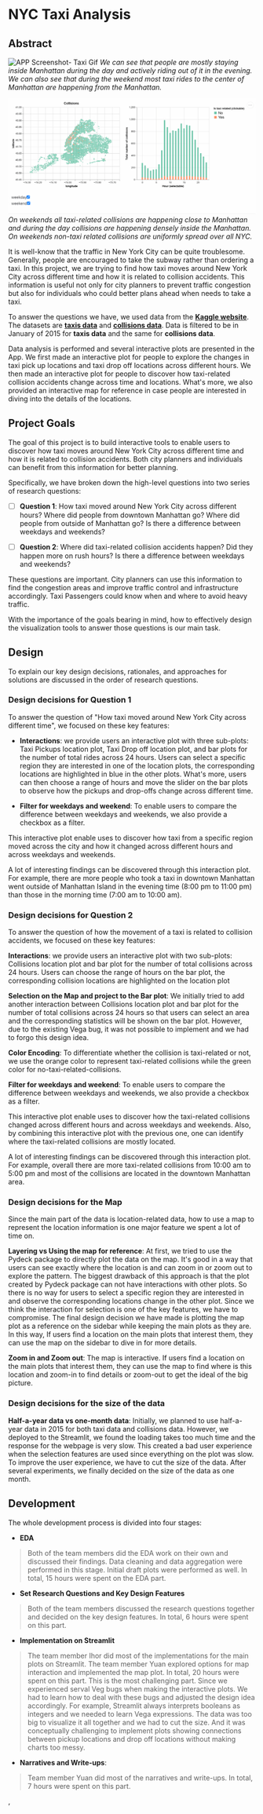 # NYC Taxi Analysis

## Abstract

![APP Screenshot- Taxi Gif](taxi.gif)
*We can see that people are mostly staying inside Manhattan during the day and actively riding out of it in the evening.*  
*We can also see that during the weekend most taxi rides to the center of Manhattan are happening from the Manhattan.*  

![APP Screenshot- Collisions Gif](collisions.gif)
*On weekends all taxi-related collisions are happening close to Manhattan and during the day collisions are happening densely inside the Manhattan.*  
*On weekends  non-taxi related collisions are uniformly spread over all NYC.*  

It is well-know that the traffic in New York City can be quite troublesome. Generally, people are encouraged to take the subway rather than ordering a taxi. In this project, we are trying to find how taxi moves around New York City across different time and how it is related to collision accidents. This information is useful not only for city planners to prevent traffic congestion but also for individuals who could better plans ahead when needs to take a taxi.

To answer the questions we have,  we used data from the [**Kaggle website**](https://www.kaggle.com). The datasets are [**taxis data**](https://www.kaggle.com/c/new-york-city-taxi-fare-prediction/data?select=train.csv) and [**collisions data**](https://www.kaggle.com/nypd/vehicle-collisions).  Data is filtered to be in January of 2015 for **taxis data** and the same for **collisions data**.

Data analysis is performed and several interactive plots are presented in the App. We first made an interactive plot for people to explore the changes in taxi pick up locations and taxi drop off locations across different hours.  We then made an interactive plot for people to discover how taxi-related collision accidents change across time and locations. What's more, we also provided an interactive map for reference in case people are interested in diving into the details of the locations. 


## Project Goals

 The goal of this project is to build interactive tools to enable users to discover how taxi moves around New York City across different time and how it is related to collision accidents.  Both city planners and individuals can benefit from this information for better planning.

 Specifically, we have broken down the high-level questions into two series of research questions:

- [ ]  **Question 1**: How taxi moved around New York City across different hours? Where did people from downtown Manhattan go?  Where did people from outside of Manhattan go? Is there a difference between weekdays and weekends? 

- [ ] **Question 2**: Where did taxi-related collision accidents happen?  Did they happen more on rush hours?  Is there a difference between weekdays and weekends?


These questions are important. City planners can use this information to find the congestion areas and improve traffic control and infrastructure accordingly. Taxi Passengers could know when and where to avoid heavy traffic.

With the importance of the goals bearing in mind, how to effectively design the visualization tools to answer those questions is our main task.


## Design

To explain our key design decisions,  rationales, and approaches for solutions are discussed in the order of research questions.

### Design decisions for Question 1 

To answer the question of "How taxi moved around New York City across different time",  we focused on these key features:

-  **Interactions**: we provide users an interactive plot with three sub-plots: Taxi Pickups location plot,  Taxi Drop off location plot, and bar plots for the number of total rides across 24 hours. Users can select a specific region they are interested in one of the location plots, the corresponding locations are highlighted in blue in the other plots.  What's more, users can then choose a range of hours and move the slider on the bar plots to observe how the pickups and drop-offs change across different time. 

-  **Filter for weekdays and weekend**: To enable users to compare the difference between weekdays and weekends,  we also provide a checkbox as a filter.

This interactive plot enable uses to discover how taxi from a specific region moved across the city and how it changed across 
different hours and across weekdays and weekends. 

A lot of interesting findings can be discovered through this interaction plot.  For example, there are more people who took a taxi in downtown Manhattan went outside of Manhattan Island  in the evening time (8:00 pm to 11:00 pm)  than those in the morning time (7:00 am to 10:00 am).  


### Design decisions for Question 2

To answer the question of  how the movement of a taxi is related to collision accidents,  we focused on these key features:

  **Interactions**: we provide users an interactive plot with two sub-plots: Collisions location plot and bar plot for the number of total collisions across 24 hours. Users can choose the range of hours on the bar plot, the corresponding collision locations are highlighted on the location plot

**Selection on the Map and project to the Bar plot**: We initially tried to add another interaction between Collisions location plot and bar plot for the number of total collisions across 24 hours so that users can select an area and the corresponding statistics will be shown on the bar plot. However, due to the existing Vega bug,  it was not possible to implement and we had to forgo this design idea.

**Color Encoding**: To differentiate whether the collision is taxi-related or not, we use the orange color to represent taxi-related collisions while the green color for no-taxi-related-collisions.

 **Filter for weekdays and weekend**: To enable users to compare the difference between weekdays and weekends,  we also provide a checkbox as a filter.

This interactive plot enable uses to discover how the taxi-related collisions changed across different hours and across weekdays and weekends.  Also, by combining this interactive plot with the previous one, one can identify where the taxi-related collisions are mostly located.

A lot of interesting findings can be discovered through this interaction plot.  For example, overall there are more taxi-related collisions from 10:00 am to 5:00 pm and most of the collisions are located in the downtown Manhattan area.


### Design decisions for the Map 

Since the main part of the data is location-related data,  how to use a map to represent the location information is one major feature we spent a lot of time on. 

 **Layering vs Using the map for reference**: At first, we tried to use the Pydeck package to directly plot the data on the map. It's good in a way that users can see exactly where the location is and can zoom in or zoom out to explore the pattern. The biggest drawback of this approach is that the plot created by Pydeck package can not have interactions with other plots. So there is no way for users to select a specific region they are interested in and observe the corresponding locations change in the other plot.  Since we think the interaction for selection is one of the key features, we have to compromise. The final design decision we have made is plotting the map plot as a reference on the sidebar while keeping the main plots as they are. In this way,  If users find a location on the main plots that interest them, they can use the map on the sidebar to dive in for more details. 

**Zoom in and Zoom out**:  The map is interactive.  If users find a location on the main plots that interest them, they can use the map to find where is this location and  zoom-in to find details or zoom-out to get the ideal of the big picture.


### Design decisions for the size of the data
**Half-a-year data vs one-month data**:  Initially, we planned to use half-a-year data in 2015 for both taxi data and collisions data. However, we deployed to the Streamlit, we found the loading takes too much time and the response for the webpage is very slow. This created a bad user experience when the selection features are used since everything on the plot was slow. To improve the user experience, we have to cut the size of the data. After several experiments, we finally decided on the size of the data as one month.


## Development

 The whole development process is divided into four stages:
 
 - **EDA**
> Both of the team members did the EDA work on their own and discussed their findings.  Data cleaning and data aggregation were performed in this stage. Initial draft plots were performed as well.  In total,  15 hours were spent on the EDA part.

- **Set Research Questions and Key Design Features**
> Both of the team members discussed the research questions together and decided on the key design features. In total, 6 hours were spent on this part.


- **Implementation on Streamlit**
> The team member Ihor did most of the implementations for the main plots on Streamlit. The team member Yuan explored options for map interaction and implemented the map plot. In total, 20 hours were spent on this part. This is the most challenging part. Since we experienced serval Veg bugs when making the interactive plots. We had to learn how to deal with these bugs and adjusted the design idea accordingly. For example, Streamlit always interprets booleans as integers and we needed to learn Vega expressions. The data was too big to visualize it all together and we had to cut the size. And it was conceptually challenging to implement plots showing connections between pickup locations and drop off locations without making charts too messy.

- **Narratives and Write-ups**:
> Team member Yuan did most of the narratives and write-ups. In total, 7 hours were spent on this part. 

,

